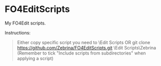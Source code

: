 # FO4EditScripts
My FO4Edit scripts.

Instructions:
> Either copy specific script you need to <FO4Edit Path>\Edit Scripts
OR
> git clone https://github.com/Zebrina/FO4EditScripts.git <FO4Edit Path>\Edit Scripts\Zebrina (Remember to tick "Include scripts from subdirectories" when applying a script)

